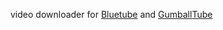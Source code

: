 video downloader for [Bluetube](https://newbluetube.yooco.org/) and [GumballTube](gumballtube.yooco.org)
